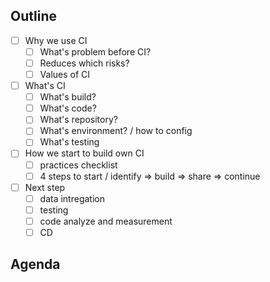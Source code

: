 ## Outline

- [ ] Why we use CI
    - [ ] What's problem before CI?
    - [ ] Reduces which risks?
    - [ ] Values of CI
- [ ] What's CI
    - [ ] What's build? 
    - [ ] What's code?
    - [ ] What's repository?
    - [ ] What's environment? / how to config
    - [ ] What's testing
- [ ] How we start to build own CI
    - [ ] practices checklist
    - [ ] 4 steps to start / identify => build => share => continue
- [ ] Next step
    - [ ] data intregation
    - [ ] testing
    - [ ] code analyze and measurement
    - [ ] CD

## Agenda